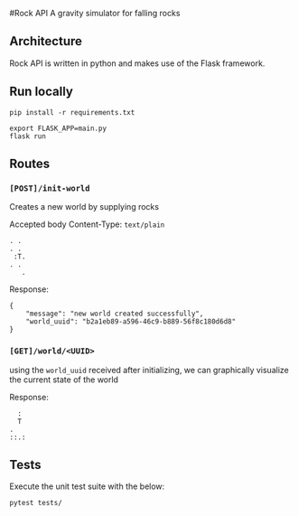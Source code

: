 #Rock API
A gravity simulator for falling rocks

## Architecture
Rock API is written in python and makes use of the Flask framework. 

## Run locally
```
pip install -r requirements.txt

export FLASK_APP=main.py
flask run
```

## Routes

### `[POST]/init-world`
Creates a new world by supplying rocks

Accepted body Content-Type: `text/plain`
```
. .
. .
 :T.
. .
   .
```
Response:
```
{
    "message": "new world created successfully",
    "world_uuid": "b2a1eb89-a596-46c9-b889-56f8c180d6d8"
}
```
### `[GET]/world/<UUID>`
using the `world_uuid` received after initializing, we can graphically visualize the current state of the world

Response:
```
  : 
  T 
.  
::.:
```

## Tests
Execute the unit test suite with the below:
```
pytest tests/
```